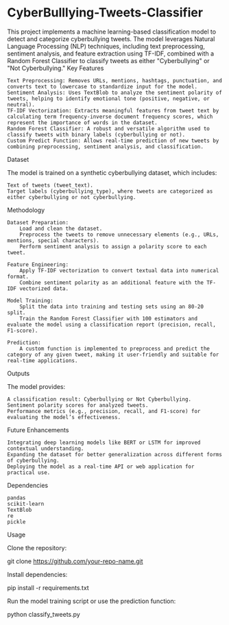 # CyberBulllying-Tweets-Classifier

This project implements a machine learning-based classification model to detect and categorize cyberbullying tweets. The model leverages Natural Language Processing (NLP) techniques, including text preprocessing, sentiment analysis, and feature extraction using TF-IDF, combined with a Random Forest Classifier to classify tweets as either "Cyberbullying" or "Not Cyberbullying."
Key Features

    Text Preprocessing: Removes URLs, mentions, hashtags, punctuation, and converts text to lowercase to standardize input for the model.
    Sentiment Analysis: Uses TextBlob to analyze the sentiment polarity of tweets, helping to identify emotional tone (positive, negative, or neutral).
    TF-IDF Vectorization: Extracts meaningful features from tweet text by calculating term frequency-inverse document frequency scores, which represent the importance of words in the dataset.
    Random Forest Classifier: A robust and versatile algorithm used to classify tweets with binary labels (cyberbullying or not).
    Custom Predict Function: Allows real-time prediction of new tweets by combining preprocessing, sentiment analysis, and classification.

Dataset

The model is trained on a synthetic cyberbullying dataset, which includes:

    Text of tweets (tweet_text).
    Target labels (cyberbullying_type), where tweets are categorized as either cyberbullying or not cyberbullying.

Methodology

    Dataset Preparation:
        Load and clean the dataset.
        Preprocess the tweets to remove unnecessary elements (e.g., URLs, mentions, special characters).
        Perform sentiment analysis to assign a polarity score to each tweet.

    Feature Engineering:
        Apply TF-IDF vectorization to convert textual data into numerical format.
        Combine sentiment polarity as an additional feature with the TF-IDF vectorized data.

    Model Training:
        Split the data into training and testing sets using an 80-20 split.
        Train the Random Forest Classifier with 100 estimators and evaluate the model using a classification report (precision, recall, F1-score).

    Prediction:
        A custom function is implemented to preprocess and predict the category of any given tweet, making it user-friendly and suitable for real-time applications.

Outputs

The model provides:

    A classification result: Cyberbullying or Not Cyberbullying.
    Sentiment polarity scores for analyzed tweets.
    Performance metrics (e.g., precision, recall, and F1-score) for evaluating the model’s effectiveness.

Future Enhancements

    Integrating deep learning models like BERT or LSTM for improved contextual understanding.
    Expanding the dataset for better generalization across different forms of cyberbullying.
    Deploying the model as a real-time API or web application for practical use.

Dependencies

    pandas
    scikit-learn
    TextBlob
    re
    pickle

Usage

Clone the repository:

git clone https://github.com/your-repo-name.git

Install dependencies:

pip install -r requirements.txt

Run the model training script or use the prediction function:

python classify_tweets.py

